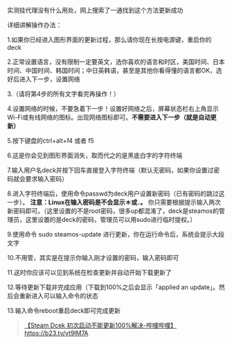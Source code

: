 实测挂代理没有什么用处，网上搜索了一通找到这个方法更新成功

详细讲解操作办法：

1.如果你已经进入图形界面的更新过程，那么请你现在长按电源键，重启你的deck

2.正常设置语言，没有限制一定要英文，选你喜欢的语言和时区，美国时间、日本时间、中国时间、韩国时间；中日英韩语，甚至是其他你看得懂的语言都OK，选好后进入下一步，设置网络

3.（请将第4步的所有文字看完再操作！）

4.设置网络的时候，不要急着下一步！设置好网络之后，屏幕状态栏右上角显示Wi-Fi或有线网络的图标。出现网络图标即可。**不需要进入下一步（就是自动更新）**

5.按下键盘的ctrl+alt+f4 或者 f5

6.这是你会见到图形界面消失，取而代之的是黑底白字的字符终端

7.输入用户名deck并按下回车直接登入字符终端（默认无密码，如果你设置过密码就会要求输入密码）

8.进入字符终端后，使用命令passwd为deck用户设置新密码（已有密码的跳过这一步）。 **注意：Linux在输入密码是不会显示＊或．。** 你只需要根据提示输入两次新密码即可。（这里设置的不是root密码，很多up都混淆了，deck是steamos的管理员，这里设置的是deck的密码，管理员可以用sudo进行临时提权。）

9.使用命令 sudo steamos-update 进行更新，你在运行命令后，系统会提示大段文字

10.不用管，其实是在提示你输入刚才设置的密码，输入密码即可

11.这时你应该可以见到系统在检查更新并自动开始下载更新了

12.等待更新下载并完成应用（下载到100%之后会显示「applied an update」。然后会重新进入可以输入命令的状态

13.输入命令reboot重启deck即可完成更新
>[【Steam Dcek 初次启动不能更新100%解决-哔哩哔哩】]( https://b23.tv/vt9lM7A) https://b23.tv/vt9lM7A
